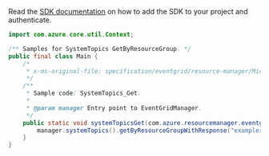 Read the [SDK documentation](https://github.com/Azure/azure-sdk-for-java/blob/azure-resourcemanager-eventgrid_1.1.0-beta.5/sdk/eventgrid/azure-resourcemanager-eventgrid/README.md) on how to add the SDK to your project and authenticate.

```java
import com.azure.core.util.Context;

/** Samples for SystemTopics GetByResourceGroup. */
public final class Main {
    /*
     * x-ms-original-file: specification/eventgrid/resource-manager/Microsoft.EventGrid/stable/2021-12-01/examples/SystemTopics_Get.json
     */
    /**
     * Sample code: SystemTopics_Get.
     *
     * @param manager Entry point to EventGridManager.
     */
    public static void systemTopicsGet(com.azure.resourcemanager.eventgrid.EventGridManager manager) {
        manager.systemTopics().getByResourceGroupWithResponse("examplerg", "exampleSystemTopic2", Context.NONE);
    }
}
```
